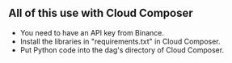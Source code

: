 ## All of this use with Cloud Composer

- You need to have an API key from Binance.
- Install the libraries in "requirements.txt" in Cloud Composer.
- Put Python code into the dag's directory of Cloud Composer.
  
